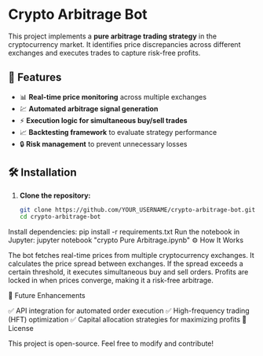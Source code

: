 # Crypto Arbitrage Bot  
This project implements a **pure arbitrage trading strategy** in the cryptocurrency market. It identifies price discrepancies across different exchanges and executes trades to capture risk-free profits.  

## 🚀 Features  
- 📊 **Real-time price monitoring** across multiple exchanges  
- 💹 **Automated arbitrage signal generation**  
- ⚡ **Execution logic for simultaneous buy/sell trades**  
- 📈 **Backtesting framework** to evaluate strategy performance  
- 🔒 **Risk management** to prevent unnecessary losses  

## 🛠 Installation  
1. **Clone the repository:**  
   ```bash
   git clone https://github.com/YOUR_USERNAME/crypto-arbitrage-bot.git
   cd crypto-arbitrage-bot

Install dependencies:
pip install -r requirements.txt
Run the notebook in Jupyter:
jupyter notebook "crypto Pure Arbitrage.ipynb"
⚙️ How It Works

The bot fetches real-time prices from multiple cryptocurrency exchanges.
It calculates the price spread between exchanges.
If the spread exceeds a certain threshold, it executes simultaneous buy and sell orders.
Profits are locked in when prices converge, making it a risk-free arbitrage.

🔮 Future Enhancements

✅ API integration for automated order execution
✅ High-frequency trading (HFT) optimization
✅ Capital allocation strategies for maximizing profits
📜 License

This project is open-source. Feel free to modify and contribute!
